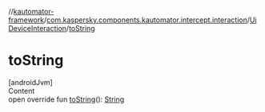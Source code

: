 //[kautomator-framework](../../index.md)/[com.kaspersky.components.kautomator.intercept.interaction](../index.md)/[UiDeviceInteraction](index.md)/[toString](to-string.md)



# toString  
[androidJvm]  
Content  
open override fun [toString](to-string.md)(): [String](https://kotlinlang.org/api/latest/jvm/stdlib/kotlin/-string/index.html)  



